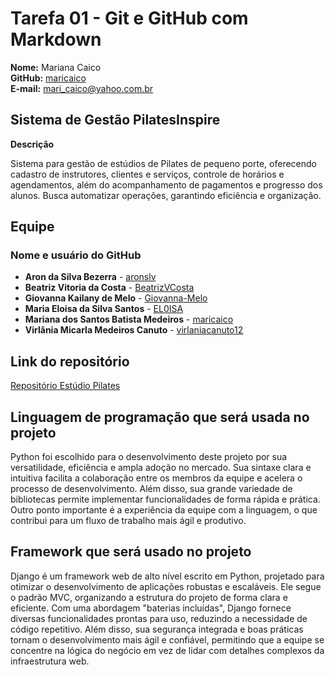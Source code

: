 # Tarefa 01 - Git e GitHub com Markdown

**Nome:** Mariana Caico  
**GitHub:** [maricaico](https://github.com/maricaico)  
**E-mail:** mari_caico@yahoo.com.br


## **Sistema de Gestão PilatesInspire**

**Descrição**
  
Sistema para gestão de estúdios de Pilates de pequeno porte, oferecendo cadastro de instrutores, clientes e serviços, controle de horários e agendamentos, além do acompanhamento de pagamentos e progresso dos alunos. Busca automatizar operações, garantindo eficiência e organização.

## Equipe  

### Nome e usuário do GitHub  
- **Aron da Silva Bezerra** - [aronslv](https://github.com/aronslv)
- **Beatriz Vitoria da Costa** - [BeatrizVCosta](https://github.com/BeatrizVCosta)
- **Giovanna Kailany de Melo** - [Giovanna-Melo](https://github.com/Giovanna-Melo) 
- **Maria Eloisa da Silva Santos** - [EL0ISA](https://github.com/EL0ISA) 
- **Mariana dos Santos Batista Medeiros** - [maricaico](https://github.com/maricaico) 
- **Virlânia Micarla Medeiros Canuto** - [virlaniacanuto12](https://github.com/virlaniacanuto12)

## Link do repositório
[Repositório Estúdio Pilates](https://github.com/EL0ISA/estudio_pilates)


## Linguagem de programação que será usada no projeto
Python foi escolhido para o desenvolvimento deste projeto por sua versatilidade, eficiência e ampla adoção no mercado. Sua sintaxe clara e intuitiva facilita a colaboração entre os membros da equipe e acelera o processo de desenvolvimento. Além disso, sua grande variedade de bibliotecas permite implementar funcionalidades de forma rápida e prática. Outro ponto importante é a experiência da equipe com a linguagem, o que contribui para um fluxo de trabalho mais ágil e produtivo. 

## Framework que será usado no projeto 
Django é um framework web de alto nível escrito em Python, projetado para otimizar o desenvolvimento de aplicações robustas e escaláveis. Ele segue o padrão MVC, organizando a estrutura do projeto de forma clara e eficiente. Com uma abordagem "baterias incluídas", Django fornece diversas funcionalidades prontas para uso, reduzindo a necessidade de código repetitivo. Além disso, sua segurança integrada e boas práticas tornam o desenvolvimento mais ágil e confiável, permitindo que a equipe se concentre na lógica do negócio em vez de lidar com detalhes complexos da infraestrutura web.

